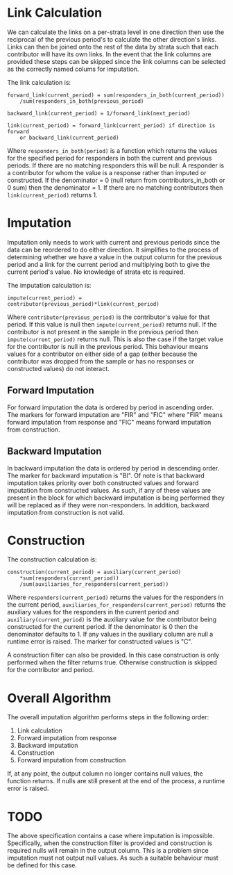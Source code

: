 Link Calculation
================

We can calculate the links on a per-strata level in one direction then use
the reciprocal of the previous period's to calculate the other direction's
links. Links can then be joined onto the rest of the data by strata such
that each contributor will have its own links. In the event that the link
columns are provided these steps can be skipped since the link columns can
be selected as the correctly named colums for imputation.

The link calculation is:
```
forward_link(current_period) = sum(responders_in_both(current_period))
    /sum(responders_in_both(previous_period)

backward_link(current_period) = 1/forward_link(next_period)

link(current_period) = forward_link(current_period) if direction is forward
    or backward_link(current_period)
```

Where `responders_in_both(period)` is a function which returns the values for
the specified period for responders in both the current and previous
periods. If there are no matching responders this will be null. A responder
is a contributor for whom the value is a response rather than imputed or
constructed. If the denominator = 0 (null return from contributors_in_both
or 0 sum) then the denominator = 1. If there are no matching contributors
then `link(current_period)` returns 1.

Imputation
==========

Imputation only needs to work with current and previous periods since the
data can be reordered to do either direction. It simplifies to the process
of determining whether we have a value in the output column for the previous
period and a link for the current period and multiplying both to give the
current period's value. No knowledge of strata etc is required.

The imputation calculation is:
```
impute(current_period) = contributor(previous_period)*link(current_period)
```

Where `contributor(previous_period)` is the contributor's value for that
period. If this value is null then `impute(current_period)` returns null. If
the contributor is not present in the sample in the previous period then
`impute(current_period)` returns null. This is also the case if the target
value for the contributor is null in the previous period. This behaviour
means values for a contributor on either side of a gap (either because the
contributor was dropped from the sample or has no responses or constructed
values) do not interact.

Forward Imputation
------------------

For forward imputation the data is ordered by period in ascending order. The
markers for forward imputation are "FIR" and "FIC" where "FIR" means
forward imputation from response and "FIC" means forward imputation from
construction.

Backward Imputation
-------------------

In backward imputation the data is ordered by period in descending order.
The marker for backward imputation is "BI". Of note is that backward
imputation takes priority over both constructed values and forward
imputation from constructed values. As such, if any of these values are
present in the block for which backward imputation is being performed they
will be replaced as if they were non-responders. In addition, backward
imputation from construction is not valid.

Construction
============

The construction calculation is:
```
construction(current_period) = auxiliary(current_period)
    *sum(responders(current_period))
    /sum(auxiliaries_for_responders(current_period))
```

Where `responders(current_period)` returns the values for the responders in
the current period, `auxiliaries_for_responders(current_period)` returns the
auxiliary values for the responders in the current period and
`auxiliary(current_period)` is the auxiliary value for the contributor being
constructed for the current period. If the denominator is 0 then the
denominator defaults to 1. If any values in the auxiliary column are null a
runtime error is raised. The marker for constructed values is "C".

A construction filter can also be provided. In this case construction is
only performed when the filter returns true. Otherwise construction is
skipped for the contributor and period.

Overall Algorithm
=================

The overall imputation algorithm performs steps in the following order:
1. Link calculation
2. Forward imputation from response
3. Backward imputation
4. Construction
5. Forward imputation from construction

If, at any point, the output column no longer contains null values, the
function returns. If nulls are still present at the end of the process, a
runtime error is raised.

TODO
====

The above specification contains a case where imputation is impossible.
Specifically, when the construction filter is provided and construction is
required nulls will remain in the output column. This is a problem since
imputation must not output null values. As such a suitable behaviour must be
defined for this case.
